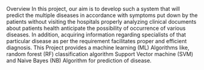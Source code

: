 Overview
In this project, our aim is to develop such a system that will predict the multiple diseases in accordance with symptoms put down by the patients without visiting the hospitals properly analyzing clinical documents about patients health anticipate the possibility of occurrence of various diseases. In addition, acquiring information regarding specialists of that particular disease as per the requirement facilitates proper and efficient diagnosis. This Project provides a machine learning (ML) Algorithms like, random forest (RF) classification algorithm Support Vector machine (SVM) and Naive Bayes (NB) Algorithm for prediction of disease.
